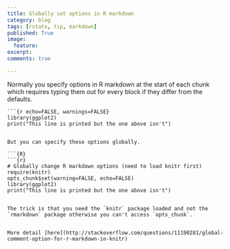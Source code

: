 ```yaml
---
title: Globally set options in R markdown
category: blog
tags: [rstats, tip, markdown]
published: True
image: 
  feature:
excerpt: 
comments: true

---
```


Normally you specify options in R markdown at the start of each chunk which requires typing them out for every block if they differ from the defaults.

```{R}
```{r echo=FALSE, warnings=FALSE}
library(ggplot2)
print("This line is printed but the one above isn't")
```
```

But you can specify these options globally.

```{R}
```{r}
# Globally change R markdown options (need to load knitr first)
require(knitr)
opts_chunk$set(warning=FALSE, echo=FALSE)
library(ggplot2)
print("This line is printed but the one above isn't")
```
```

The trick is that you need the `knitr` package loaded and not the `rmarkdown` package otherwise you can't access `opts_chunk`.


More detail [here](http://stackoverflow.com/questions/11190281/global-comment-option-for-r-markdown-in-knitr)



